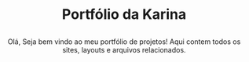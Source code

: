 <h1 align="center">Portfólio da Karina</h1>

##

<p align="center">
  Olá, Seja bem vindo ao meu portfólio de projetos!
Aqui contem todos os sites, layouts e arquivos relacionados.
</p>

##
